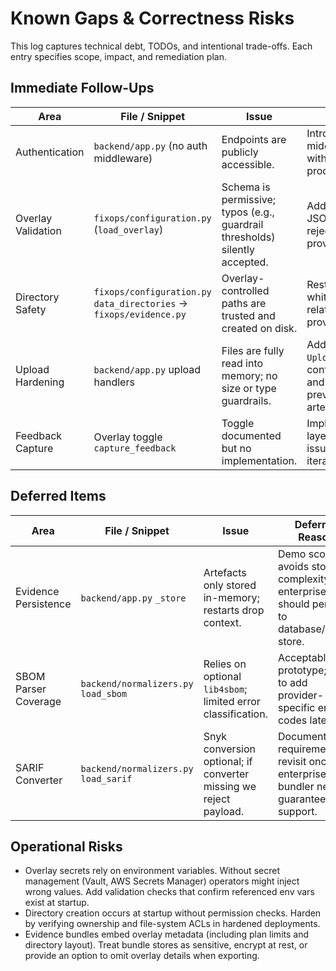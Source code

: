 # Known Gaps & Correctness Risks

This log captures technical debt, TODOs, and intentional trade-offs. Each entry specifies scope,
impact, and remediation plan.

## Immediate Follow-Ups

| Area | File / Snippet | Issue | Plan |
| ---- | -------------- | ----- | ---- |
| Authentication | `backend/app.py` (no auth middleware) | Endpoints are publicly accessible. | Introduce OAuth/API key middleware or front service with gateway before production launch. |
| Overlay Validation | `fixops/configuration.py` (`load_overlay`) | Schema is permissive; typos (e.g., guardrail thresholds) silently accepted. | Add pydantic model or JSON schema validation to reject unexpected keys and provide actionable errors. |
| Directory Safety | `fixops/configuration.py` `data_directories` → `fixops/evidence.py` | Overlay-controlled paths are trusted and created on disk. | Restrict overlays to whitelisted roots and reject relative traversal before provisioning directories. |
| Upload Hardening | `backend/app.py` upload handlers | Files are fully read into memory; no size or type guardrails. | Add `UploadFile.spool_max_size`, content-length checks, and stream parsers to prevent DoS via oversized artefacts. |
| Feedback Capture | Overlay toggle `capture_feedback` | Toggle documented but no implementation. | Implement persistence layer (database or Jira issue comments) in future iteration and honour toggle. |

## Deferred Items

| Area | File / Snippet | Issue | Deferred Reason |
| ---- | -------------- | ----- | --------------- |
| Evidence Persistence | `backend/app.py` `_store` | Artefacts only stored in-memory; restarts drop context. | Demo scope avoids storage complexity; enterprise build should persist to database/object store. |
| SBOM Parser Coverage | `backend/normalizers.py` `load_sbom` | Relies on optional `lib4sbom`; limited error classification. | Acceptable for prototype; plan to add provider-specific error codes later. |
| SARIF Converter | `backend/normalizers.py` `load_sarif` | Snyk conversion optional; if converter missing we reject payload. | Documented requirement; revisit once enterprise bundler needs guaranteed support. |

## Operational Risks

- Overlay secrets rely on environment variables. Without secret management (Vault, AWS Secrets Manager)
  operators might inject wrong values. Add validation checks that confirm referenced env vars exist at
  startup.
- Directory creation occurs at startup without permission checks. Harden by verifying ownership and
  file-system ACLs in hardened deployments.
- Evidence bundles embed overlay metadata (including plan limits and directory layout). Treat bundle
  stores as sensitive, encrypt at rest, or provide an option to omit overlay details when exporting.
